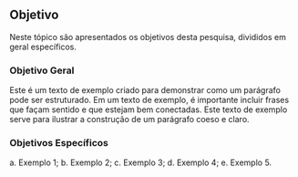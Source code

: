 ## Objetivo

Neste tópico são apresentados os objetivos desta pesquisa, divididos em geral específicos.

### Objetivo Geral

Este é um texto de exemplo criado para demonstrar como um parágrafo pode ser estruturado. Em um texto de exemplo, é importante incluir frases que façam sentido e que estejam bem conectadas. Este texto de exemplo serve para ilustrar a construção de um parágrafo coeso e claro.

### Objetivos Específicos

a. Exemplo 1;
b. Exemplo 2;
c. Exemplo 3;
d. Exemplo 4;
e. Exemplo 5.
